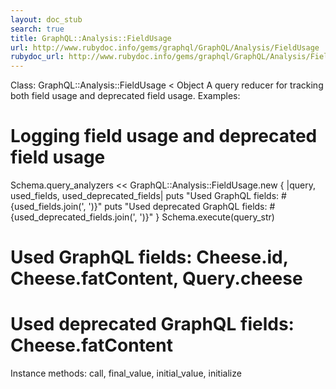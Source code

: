 ```yaml
---
layout: doc_stub
search: true
title: GraphQL::Analysis::FieldUsage
url: http://www.rubydoc.info/gems/graphql/GraphQL/Analysis/FieldUsage
rubydoc_url: http://www.rubydoc.info/gems/graphql/GraphQL/Analysis/FieldUsage
---
```


Class: GraphQL::Analysis::FieldUsage < Object
A query reducer for tracking both field usage and deprecated field
usage. 
Examples:
# Logging field usage and deprecated field usage
Schema.query_analyzers << GraphQL::Analysis::FieldUsage.new { |query, used_fields, used_deprecated_fields|
puts "Used GraphQL fields: #{used_fields.join(', ')}"
puts "Used deprecated GraphQL fields: #{used_deprecated_fields.join(', ')}"
}
Schema.execute(query_str)
# Used GraphQL fields: Cheese.id, Cheese.fatContent, Query.cheese
# Used deprecated GraphQL fields: Cheese.fatContent
Instance methods:
call, final_value, initial_value, initialize

